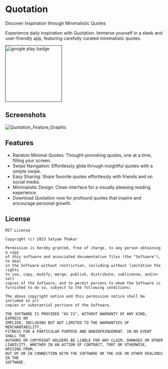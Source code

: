 # Quotation

Discover Inspiration through Minimalistic Quotes

Experience daily inspiration with Quotation. Immerse yourself in a sleek and user-friendly app, featuring carefully curated minimalistic quotes.

<a href="">
  <img src="https://play.google.com/intl/en_us/badges/static/images/badges/en_badge_web_generic.png" alt="google play badge" href="" width="180">
</a>


## Screenshots

![Quotation_Feature_Graphic](https://github.com/dev-satyamthakur/Quotation/assets/66131727/941562bb-038e-4723-b262-2d4e7ac55a99)



## Features

- Random Minimal Quotes: Thought-provoking quotes, one at a time, filling your screen.
- Swipe Navigation: Effortlessly glide through insightful quotes with a simple swipe.
- Easy Sharing: Share favorite quotes effortlessly with friends and on social media.
- Minimalistic Design: Clean interface for a visually pleasing reading experience.
- Download Quotation now for profound quotes that inspire and encourage personal growth.

## License

```
MIT License

Copyright (c) 2023 Satyam Thakur

Permission is hereby granted, free of charge, to any person obtaining a copy
of this software and associated documentation files (the "Software"), to deal
in the Software without restriction, including without limitation the rights
to use, copy, modify, merge, publish, distribute, sublicense, and/or sell
copies of the Software, and to permit persons to whom the Software is
furnished to do so, subject to the following conditions:

The above copyright notice and this permission notice shall be included in all
copies or substantial portions of the Software.

THE SOFTWARE IS PROVIDED "AS IS", WITHOUT WARRANTY OF ANY KIND, EXPRESS OR
IMPLIED, INCLUDING BUT NOT LIMITED TO THE WARRANTIES OF MERCHANTABILITY,
FITNESS FOR A PARTICULAR PURPOSE AND NONINFRINGEMENT. IN NO EVENT SHALL THE
AUTHORS OR COPYRIGHT HOLDERS BE LIABLE FOR ANY CLAIM, DAMAGES OR OTHER
LIABILITY, WHETHER IN AN ACTION OF CONTRACT, TORT OR OTHERWISE, ARISING FROM,
OUT OF OR IN CONNECTION WITH THE SOFTWARE OR THE USE OR OTHER DEALINGS IN THE
SOFTWARE.
```
